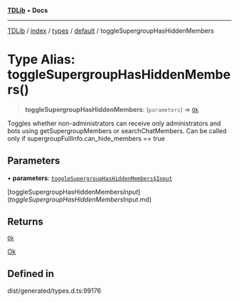 [**TDLib**](../../../../../../README.md) • **Docs**

***

[TDLib](../../../../../../modules.md) / [index](../../../../../README.md) / [types](../../../README.md) / [default](../README.md) / toggleSupergroupHasHiddenMembers

# Type Alias: toggleSupergroupHasHiddenMembers()

> **toggleSupergroupHasHiddenMembers**: (`parameters`) => [`Ok`](Ok-1.md)

Toggles whether non-administrators can receive only administrators and bots using getSupergroupMembers or searchChatMembers. Can be called only if supergroupFullInfo.can_hide_members == true

## Parameters

• **parameters**: [`toggleSupergroupHasHiddenMembers$Input`](toggleSupergroupHasHiddenMembers$Input.md)

[toggleSupergroupHasHiddenMembers$Input](toggleSupergroupHasHiddenMembers$Input.md)

## Returns

[`Ok`](Ok-1.md)

[Ok](Ok-1.md)

## Defined in

dist/generated/types.d.ts:99176

